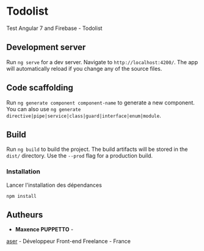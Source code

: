# Todolist

Test Angular 7 and Firebase - Todolist

## Development server

Run `ng serve` for a dev server. Navigate to `http://localhost:4200/`. The app will automatically reload if you change any of the source files.

## Code scaffolding

Run `ng generate component component-name` to generate a new component. You can also use `ng generate directive|pipe|service|class|guard|interface|enum|module`.


## Build

Run `ng build` to build the project. The build artifacts will be stored in the `dist/` directory. Use the `--prod` flag for a production build.

### Installation

Lancer l'installation des dépendances

```
npm install
```

## Autheurs

* **Maxence PUPPETTO** -

[aser](https://aserweb.fr) - Développeur Front-end Freelance - France
